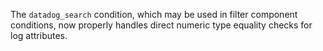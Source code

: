 The `datadog_search` condition, which may be used in filter component
conditions, now properly handles direct numeric type equality checks for log
attributes.
